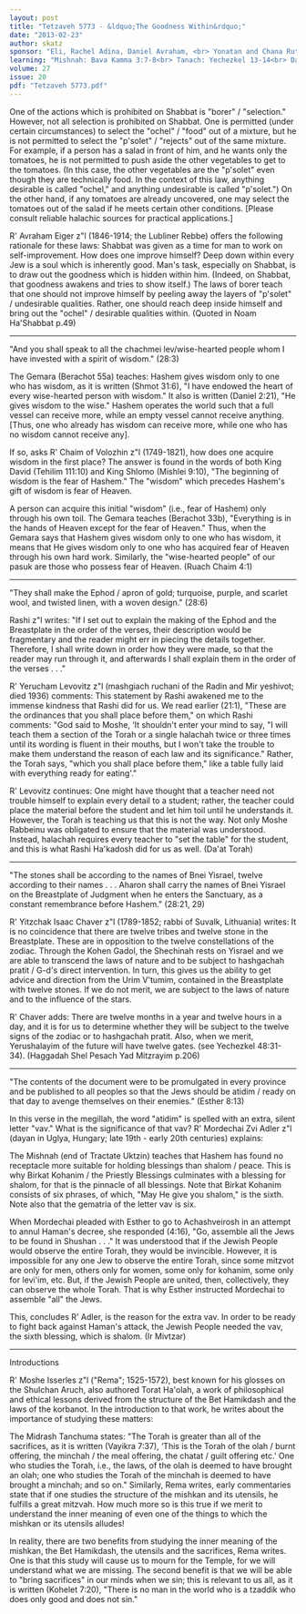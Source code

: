 ```yaml
---
layout: post
title: "Tetzaveh 5773 - &ldquo;The Goodness Within&rdquo;"
date: "2013-02-23"
author: skatz
sponsor: "Eli, Rachel Adina, Daniel Avraham, <br> Yonatan and Chana Rutstein <br> in honor of the birthday of wife and mother <br> Galit Rutstein"
learning: "Mishnah: Bava Kamma 3:7-8<br> Tanach: Yechezkel 13-14<br> Daf Yomi (Bavli): Shabbat 143<br> Halachah: Mishnah Berurah 199:9-11"
volume: 27
issue: 20
pdf: "Tetzaveh 5773.pdf"
---
```


One of the actions which is prohibited on Shabbat is "borer" / "selection." However, not all selection is prohibited on Shabbat. One is permitted (under certain circumstances) to select the "ochel" / "food" out of a mixture, but he is not permitted to select the "p'solet" / "rejects" out of the same mixture. For example, if a person has a salad in front of him, and he wants only the tomatoes, he is not permitted to push aside the other vegetables to get to the tomatoes. (In this case, the other vegetables are the "p'solet" even though they are technically food. In the context of this law, anything desirable is called "ochel," and anything undesirable is called "p'solet.") On the other hand, if any tomatoes are already uncovered, one may select the tomatoes out of the salad if he meets certain other conditions. \[Please consult reliable halachic sources for practical applications.\]

R' Avraham Eiger z"l (1846-1914; the Lubliner Rebbe) offers the following rationale for these laws: Shabbat was given as a time for man to work on self-improvement. How does one improve himself? Deep down within every Jew is a soul which is inherently good. Man's task, especially on Shabbat, is to draw out the goodness which is hidden within him. (Indeed, on Shabbat, that goodness awakens and tries to show itself.) The laws of borer teach that one should not improve himself by peeling away the layers of "p'solet" / undesirable qualities. Rather, one should reach deep inside himself and bring out the "ochel" / desirable qualities within. (Quoted in Noam Ha'Shabbat p.49)

********

"And you shall speak to all the chachmei lev/wise-hearted people whom I have invested with a spirit of wisdom." (28:3)

The Gemara (Berachot 55a) teaches: Hashem gives wisdom only to one who has wisdom, as it is written (Shmot 31:6), "I have endowed the heart of every wise-hearted person with wisdom." It also is written (Daniel 2:21), "He gives wisdom to the wise." Hashem operates the world such that a full vessel can receive more, while an empty vessel cannot receive anything. \[Thus, one who already has wisdom can receive more, while one who has no wisdom cannot receive any\].

If so, asks R' Chaim of Volozhin z"l (1749-1821), how does one acquire wisdom in the first place? The answer is found in the words of both King David (Tehilim 111:10) and King Shlomo (Mishlei 9:10), "The beginning of wisdom is the fear of Hashem." The "wisdom" which precedes Hashem's gift of wisdom is fear of Heaven.

A person can acquire this initial "wisdom" (i.e., fear of Hashem) only through his own toil. The Gemara teaches (Berachot 33b), "Everything is in the hands of Heaven except for the fear of Heaven." Thus, when the Gemara says that Hashem gives wisdom only to one who has wisdom, it means that He gives wisdom only to one who has acquired fear of Heaven through his own hard work. Similarly, the "wise-hearted people" of our pasuk are those who possess fear of Heaven. (Ruach Chaim 4:1)

********

"They shall make the Ephod / apron of gold; turquoise, purple, and scarlet wool, and twisted linen, with a woven design." (28:6)

Rashi z"l writes: "If I set out to explain the making of the Ephod and the Breastplate in the order of the verses, their description would be fragmentary and the reader might err in piecing the details together. Therefore, I shall write down in order how they were made, so that the reader may run through it, and afterwards I shall explain them in the order of the verses . . ."

R' Yerucham Levovitz z"l (mashgiach ruchani of the Radin and Mir yeshivot; died 1936) comments: This statement by Rashi awakened me to the immense kindness that Rashi did for us. We read earlier (21:1), "These are the ordinances that you shall place before them," on which Rashi comments: "God said to Moshe, &lsquo;It shouldn't enter your mind to say, "I will teach them a section of the Torah or a single halachah twice or three times until its wording is fluent in their mouths, but I won't take the trouble to make them understand the reason of each law and its significance." Rather, the Torah says, "which you shall place before them," like a table fully laid with everything ready for eating'."

R' Levovitz continues: One might have thought that a teacher need not trouble himself to explain every detail to a student; rather, the teacher could place the material before the student and let him toil until he understands it. However, the Torah is teaching us that this is not the way. Not only Moshe Rabbeinu was obligated to ensure that the material was understood. Instead, halachah requires every teacher to "set the table" for the student, and this is what Rashi Ha'kadosh did for us as well. (Da'at Torah)

********

"The stones shall be according to the names of Bnei Yisrael, twelve according to their names . . . Aharon shall carry the names of Bnei Yisrael on the Breastplate of Judgment when he enters the Sanctuary, as a constant remembrance before Hashem." (28:21, 29)

R' Yitzchak Isaac Chaver z"l (1789-1852; rabbi of Suvalk, Lithuania) writes: It is no coincidence that there are twelve tribes and twelve stone in the Breastplate. These are in opposition to the twelve constellations of the zodiac. Through the Kohen Gadol, the Shechinah rests on Yisrael and we are able to transcend the laws of nature and to be subject to hashgachah pratit / G-d's direct intervention. In turn, this gives us the ability to get advice and direction from the Urim V'tumim, contained in the Breastplate with twelve stones. If we do not merit, we are subject to the laws of nature and to the influence of the stars.

R' Chaver adds: There are twelve months in a year and twelve hours in a day, and it is for us to determine whether they will be subject to the twelve signs of the zodiac or to hashgachah pratit. Also, when we merit, Yerushalayim of the future will have twelve gates. (see Yechezkel 48:31- 34). (Haggadah Shel Pesach Yad Mitzrayim p.206)

********

"The contents of the document were to be promulgated in every province and be published to all peoples so that the Jews should be atidim / ready on that day to avenge themselves on their enemies." (Esther 8:13)

In this verse in the megillah, the word "atidim" is spelled with an extra, silent letter "vav." What is the significance of that vav? R' Mordechai Zvi Adler z"l (dayan in Uglya, Hungary; late 19th - early 20th centuries) explains:

The Mishnah (end of Tractate Uktzin) teaches that Hashem has found no receptacle more suitable for holding blessings than shalom / peace. This is why Birkat Kohanim / the Priestly Blessings culminates with a blessing for shalom, for that is the pinnacle of all blessings. Note that Birkat Kohanim consists of six phrases, of which, "May He give you shalom," is the sixth. Note also that the gematria of the letter vav is six.

When Mordechai pleaded with Esther to go to Achashveirosh in an attempt to annul Haman's decree, she responded (4:16), "Go, assemble all the Jews to be found in Shushan . . ." It was understood that if the Jewish People would observe the entire Torah, they would be invincible. However, it is impossible for any one Jew to observe the entire Torah, since some mitzvot are only for men, others only for women, some only for kohanim, some only for levi'im, etc. But, if the Jewish People are united, then, collectively, they can observe the whole Torah. That is why Esther instructed Mordechai to assemble "all" the Jews.

This, concludes R' Adler, is the reason for the extra vav. In order to be ready to fight back against Haman's attack, the Jewish People needed the vav, the sixth blessing, which is shalom. (Ir Mivtzar)

********

Introductions

R' Moshe Isserles z"l ("Rema"; 1525-1572), best known for his glosses on the Shulchan Aruch, also authored Torat Ha'olah, a work of philosophical and ethical lessons derived from the structure of the Bet Hamikdash and the laws of the korbanot. In the introduction to that work, he writes about the importance of studying these matters:

The Midrash Tanchuma states: "The Torah is greater than all of the sacrifices, as it is written (Vayikra 7:37), &lsquo;This is the Torah of the olah / burnt offering, the minchah / the meal offering, the chatat / guilt offering etc.' One who studies the Torah, i.e., the laws, of the olah is deemed to have brought an olah; one who studies the Torah of the minchah is deemed to have brought a minchah; and so on." Similarly, Rema writes, early commentaries state that if one studies the structure of the mishkan and its utensils, he fulfills a great mitzvah. How much more so is this true if we merit to understand the inner meaning of even one of the things to which the mishkan or its utensils alludes!

In reality, there are two benefits from studying the inner meaning of the mishkan, the Bet Hamikdash, the utensils and the sacrifices, Rema writes. One is that this study will cause us to mourn for the Temple, for we will understand what we are missing. The second benefit is that we will be able to "bring sacrifices" in our minds when we sin; this is relevant to us all, as it is written (Kohelet 7:20), "There is no man in the world who is a tzaddik who does only good and does not sin."

